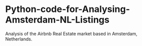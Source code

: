 # Python-code-for-Analysing-Amsterdam-NL-Listings
Analysis of the Airbnb Real Estate market based in Amsterdam, Netherlands.
